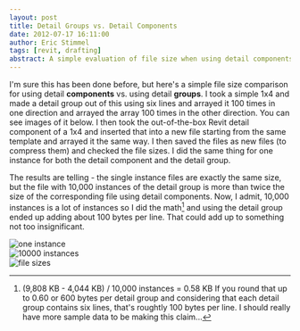 ```yaml
---
layout: post
title: Detail Groups vs. Detail Components  
date: 2012-07-17 16:11:00  
author: Eric Stimmel  
tags: [revit, drafting]  
abstract: A simple evaluation of file size when using detail components vs. detail groups. Spoiler: detail components are more efficient.
---
```


I'm sure this has been done before, but here's a simple file size comparison for using detail **components** vs. using detail **groups**. I took a simple 1x4 and made a detail group out of this using six lines and arrayed it 100 times in one direction and arrayed the array 100 times in the other direction. You can see images of it below. I then took the out-of-the-box Revit detail component of a 1x4 and inserted that into a new file starting from the same template and arrayed it the same way. I then saved the files as new files (to compress them) and checked the file sizes. I did the same thing for one instance for both the detail component and the detail group.

The results are telling - the single instance files are exactly the same size, but the file with 10,000 instances of the detail group is more than twice the size of the corresponding file using detail components. Now, I admit, 10,000 instances is a lot of instances so I did the math[^fn-math] and using the detail group ended up adding about 100 bytes per line. That could add up to something not too insignificant.

![one instance][]  
![10000 instances][]  
![file sizes][]

  [^fn-math]: (9,808 KB - 4,044 KB) / 10,000 instances = 0.58 KB If you round that up to 0.60 or 600 bytes per detail group and considering that each detail group contains six lines, that's roughtly 100 bytes per line. I should really have more sample data to be making this claim...  
  
  [one instance]: http://ericstimmel.com/blog_imgs/1-instance.png  
  [10000 instances]: http://ericstimmel.com/blog_imgs/10000-instances.png  
  [file sizes]: http://ericstimmel.com/blog_imgs/group-vs-component-file-size.png  